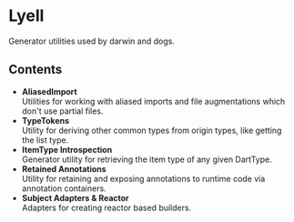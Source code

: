 # Lyell
Generator utilities used by darwin and dogs.

## Contents
- **AliasedImport**  
Utilities for working with aliased imports and file augmentations which don't use partial files.
- **TypeTokens**  
Utility for deriving other common types from origin types, like getting the list type.
- **ItemType Introspection**  
Generator utility for retrieving the item type of any given DartType.
- **Retained Annotations**  
Utility for retaining and exposing annotations to runtime code via annotation containers. 
- **Subject Adapters & Reactor**  
Adapters for creating reactor based builders.